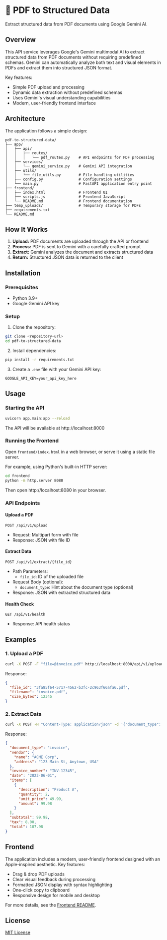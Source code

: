 # 🦊 PDF to Structured Data

Extract structured data from PDF documents using Google Gemini AI.

## Overview

This API service leverages Google's Gemini multimodal AI to extract structured data from PDF documents without requiring predefined schemas. Gemini can automatically analyze both text and visual elements in PDFs and extract them into structured JSON format.

Key features:
- Simple PDF upload and processing
- Dynamic data extraction without predefined schemas
- Uses Gemini's visual understanding capabilities
- Modern, user-friendly frontend interface

## Architecture

The application follows a simple design:

```
pdf-to-structured-data/
├── app/
│   ├── api/
│   │   ├── routes/
│   │   │   └── pdf_routes.py    # API endpoints for PDF processing
│   ├── services/
│   │   └── gemini_service.py    # Gemini API integration
│   ├── utils/
│   │   └── file_utils.py        # File handling utilities
│   ├── config.py                # Configuration settings
│   └── main.py                  # FastAPI application entry point
├── frontend/
│   ├── index.html               # Frontend UI
│   ├── scripts.js               # Frontend JavaScript
│   └── README.md                # Frontend documentation
├── temp_uploads/                # Temporary storage for PDFs
├── requirements.txt
└── README.md
```

## How It Works

1. **Upload:** PDF documents are uploaded through the API or frontend
2. **Process:** PDF is sent to Gemini with a carefully crafted prompt
3. **Extract:** Gemini analyzes the document and extracts structured data
4. **Return:** Structured JSON data is returned to the client

## Installation

### Prerequisites

- Python 3.9+
- Google Gemini API key

### Setup

1. Clone the repository:
```bash
git clone <repository-url>
cd pdf-to-structured-data
```

2. Install dependencies:
```bash
pip install -r requirements.txt
```

3. Create a `.env` file with your Gemini API key:
```
GOOGLE_API_KEY=your_api_key_here
```

## Usage

### Starting the API

```bash
uvicorn app.main:app --reload
```

The API will be available at http://localhost:8000

### Running the Frontend

Open `frontend/index.html` in a web browser, or serve it using a static file server.

For example, using Python's built-in HTTP server:

```bash
cd frontend
python -m http.server 8080
```

Then open http://localhost:8080 in your browser.

### API Endpoints

#### Upload a PDF
```
POST /api/v1/upload
```
- Request: Multipart form with file
- Response: JSON with file ID

#### Extract Data
```
POST /api/v1/extract/{file_id}
```
- Path Parameters:
  - `file_id`: ID of the uploaded file
- Request Body (optional):
  - `document_type`: Hint about the document type (optional)
- Response: JSON with extracted structured data

#### Health Check
```
GET /api/v1/health
```
- Response: API health status

## Examples

### 1. Upload a PDF

```bash
curl -X POST -F "file=@invoice.pdf" http://localhost:8000/api/v1/upload
```

Response:
```json
{
  "file_id": "3fa85f64-5717-4562-b3fc-2c963f66afa6.pdf",
  "filename": "invoice.pdf",
  "size_bytes": 12345
}
```

### 2. Extract Data

```bash
curl -X POST -H "Content-Type: application/json" -d '{"document_type": "invoice"}' http://localhost:8000/api/v1/extract/3fa85f64-5717-4562-b3fc-2c963f66afa6.pdf
```

Response:
```json
{
  "document_type": "invoice",
  "vendor": {
    "name": "ACME Corp",
    "address": "123 Main St, Anytown, USA"
  },
  "invoice_number": "INV-12345",
  "date": "2023-06-01",
  "items": [
    {
      "description": "Product A",
      "quantity": 2,
      "unit_price": 49.99,
      "amount": 99.98
    }
  ],
  "subtotal": 99.98,
  "tax": 8.00,
  "total": 107.98
}
```

## Frontend

The application includes a modern, user-friendly frontend designed with an Apple-inspired aesthetic. Key features:

- Drag & drop PDF uploads
- Clear visual feedback during processing
- Formatted JSON display with syntax highlighting
- One-click copy to clipboard
- Responsive design for mobile and desktop

For more details, see the [Frontend README](frontend/README.md).

## License

[MIT License](LICENSE) 